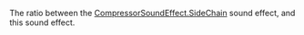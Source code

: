 The ratio between the [CompressorSoundEffect.SideChain](https://create.roblox.com/docs/reference/engine/classes/CompressorSoundEffect#SideChain) sound effect, and
this sound effect.